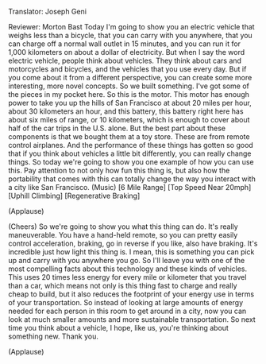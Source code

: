 

Translator: Joseph Geni

Reviewer: Morton Bast
Today I&#39;m going to show you an electric vehicle
that weighs less than a bicycle,
that you can carry with you anywhere,
that you can charge off a normal wall outlet in 15 minutes,
and you can run it for 1,000 kilometers
on about a dollar of electricity.
But when I say the word electric vehicle,
people think about vehicles. They think about cars
and motorcycles and bicycles, and the vehicles that you use every day.
But if you come about it from a different perspective,
you can create some more interesting,
more novel concepts.
So we built something.
I&#39;ve got some of the pieces in my pocket here.
So this is the motor.
This motor has enough power to take you
up the hills of San Francisco at about 20 miles per hour,
about 30 kilometers an hour,
and this battery, this battery right here
has about six miles of range, or 10 kilometers,
which is enough to cover about half of the car trips
in the U.S. alone.
But the best part about these components
is that we bought them at a toy store.
These are from remote control airplanes.
And the performance of these things has gotten so good
that if you think about vehicles a little bit differently,
you can really change things.
So today we&#39;re going to show you one example
of how you can use this.
Pay attention to not only how fun this thing is,
but also how the portability that comes with this
can totally change the way you interact with a city like San Francisco.
(Music)
[6 Mile Range] [Top Speed Near 20mph]
[Uphill Climbing]
[Regenerative Braking]

(Applause)

(Cheers)
So we&#39;re going to show you what this thing can do.
It&#39;s really maneuverable. You have a hand-held remote,
so you can pretty easily control acceleration, braking,
go in reverse if you like, also have braking.
It&#39;s incredible just how light this thing is.
I mean, this is something you can pick up and carry with you
anywhere you go.
So I&#39;ll leave you with one of the most compelling facts
about this technology and these kinds of vehicles.
This uses 20 times less energy
for every mile or kilometer that you travel than a car,
which means not only is this thing fast to charge
and really cheap to build,
but it also reduces the footprint of your energy use
in terms of your transportation.
So instead of looking at large amounts of energy needed
for each person in this room to get around in a city,
now you can look at much smaller amounts
and more sustainable transportation.
So next time you think about a vehicle,
I hope, like us, you&#39;re thinking about something new.
Thank you.

(Applause)

